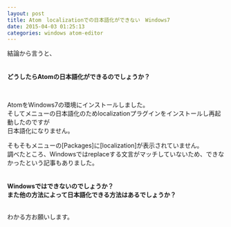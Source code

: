 ```yaml
---
layout: post
title: Atom　localizationでの日本語化ができない　Windows7
date: 2015-04-03 01:25:13
categories: windows atom-editor
---
```

<p>結論から言うと、<br>
<br><br>
<strong>どうしたらAtomの日本語化ができるのでしょうか？</strong></p>

<p><br></p>

<p>AtomをWindows7の環境にインストールしました。<br>
そしてメニューの日本語化のためlocalizationプラグインをインストールし再起動したのですが<br>
日本語化になりません。</p>

<p>そもそもメニューの[Packages]に[localization]が表示されていません。<br>
調べたところ、Windowsではreplaceする文言がマッチしていないため、できなかったという記事もありました。<br>
<br><br>
<strong>Windowsではできないのでしょうか？<br>
また他の方法によって日本語化できる方法はあるでしょうか？</strong><br>
<br></p>

<p>わかる方お願いします。</p>
